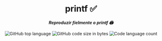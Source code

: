<h1 align="center">  
	printf ✅</h1>

<p align="center">
	<b><i>Reproduzir fielmente o printf 🖨️</i></b><br>
</p>

<p align="center">
	<img alt="GitHub top language" src="https://img.shields.io/github/languages/top/Fernandacarva/printf?color=d55d92" />
	<img alt="GitHub code size in bytes" src="https://img.shields.io/github/languages/code-size/Fernandacarva/printf?color=d55d92" />
	<img alt="Code language count" src="https://img.shields.io/github/languages/count/Fernandacarva/printf?color=d55d92" />
	
</p>
